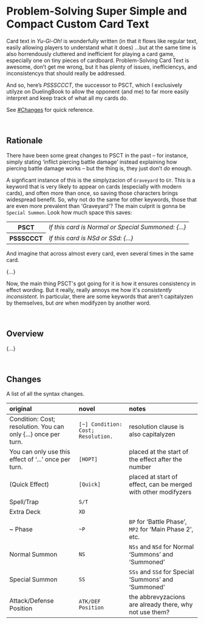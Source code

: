 # Problem-Solving Super Simple and Compact Custom Card Text

Card text in *Yu-Gi-Oh!* is wonderfully written (in that it flows like regular text, easily allowing players to understand what it does) ...but at the same time is also horrendously cluttered and inefficient for playing a card game, especially one on tiny pieces of cardboard. Problem-Solving Card Text is awesome, don’t get me wrong, but it has plenty of issues, inefficiencys, and inconsistencys that should really be addressed.

And so, here’s *PSSSCCCT*, the successor to PSCT, which I exclusively utilyze on DuelingBook to allow the opponent (and me) to far more easily interpret and keep track of what all my cards do.

See [#Changes](#Changes) for quick reference.


<br>


## Rationale

There have been some great changes to PSCT in the past – for instance, simply stating ‘inflict piercing battle damage’ instead explaining how piercing battle damage works – but the thing is, they just don’t *do* enough.

A signficant instance of this is the simplyzacion of `Graveyard` to `GY`. This is a keyword that is very likely to appear on cards (especially with modern cards), and often more than once, so saving those characters brings widespread benefit. So, why not do the same for other keywords, those that are even more prevalent than 'Graveyard'? The main culprit is gonna be `Special Summon`. Look how much space this saves:

<table>
  <tr>
    <th> PSCT </th>
    <td> <em>If this card is Normal or Special Summoned: {...}</em> </td>
  </tr>
  <tr>
    <th> PSSSCCCT </th>
    <td> <em>If this card is NSd or SSd: {...}</em> </td>
  </tr>
</table>

And imagine that across almost every card, even several times in the same card.

{...}

Now, the main thing PSCT's got going for it is how it ensures consistency in effect wording. But it really, really annoys me how it's *consistently inconsistent*. In particular, there are some keywords that aren't capitalyzen by themselves, but *are* when modifyzen by another word.


<br>


## Overview

{...}


<br>


## Changes

A list of all the syntax changes.

| original | novel | notes |
| :------- | :---- | :---- |
| Condition: Cost; resolution. You can only {...} once per turn. | `[~] Condition: Cost; Resolution.` | resolution clause is also capitalyzen |
| You can only use this effect of ‘...’ once per turn. | `[HOPT]` | placed at the start of the effect after the number |
| (Quick Effect) | `[Quick]` | placed at start of effect, can be merged with other modifyzers |
| Spell/Trap | `S/T` | |
| Extra Deck | `XD` | |
| ~ Phase | `~P` | `BP` for ‘Battle Phase’, `MP2` for ‘Main Phase 2’, etc. |
| Normal Summon | `NS` | `NSs` and `NSd` for Normal ‘Summons’ and ‘Summoned’ |
| Special Summon | `SS` | `SSs` and `SSd` for Special ‘Summons’ and ‘Summoned’ |
| Attack/Defense Position | `ATK/DEF Position` | the abbrevyzacions are already there, why not use them? |

